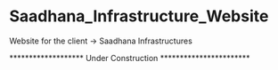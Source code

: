 # Saadhana_Infrastructure_Website
Website for the client -> Saadhana Infrastructures

******************* Under Construction ***********************
